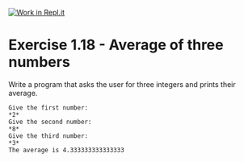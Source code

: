 [![Work in Repl.it](https://classroom.github.com/assets/work-in-replit-14baed9a392b3a25080506f3b7b6d57f295ec2978f6f33ec97e36a161684cbe9.svg)](https://classroom.github.com/online_ide?assignment_repo_id=5776929&assignment_repo_type=AssignmentRepo)
# Exercise 1.18 - Average of three numbers

Write a program that asks the user for three integers and prints their average.

```plaintext
Give the first number:
*2*
Give the second number:
*8*
Give the third number:
*3*
The average is 4.333333333333333
```

